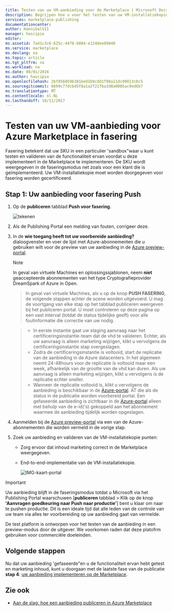 ```yaml
---
title: Testen van uw VM-aanbieding voor de Marketplace | Microsoft Docs
description: Begrijpen hoe u voor het testen van uw VM-installatiekopie voor Azure Marketplace.
services: marketplace-publishing
documentationcenter: 
author: HannibalSII
manager: hascipio
editor: 
ms.assetid: 7a41c3c6-625c-4478-b804-e124dee89040
ms.service: marketplace
ms.devlang: na
ms.topic: article
ms.tgt_pltfrm: na
ms.workload: na
ms.date: 08/01/2016
ms.author: hascipio
ms.openlocfilehash: 26f856059b381be91b9cdd1f98a11dc90813c0c5
ms.sourcegitcommit: 6699c77dcbd5f8a1a2f21fba3d0a0005ac9ed6b7
ms.translationtype: MT
ms.contentlocale: nl-NL
ms.lasthandoff: 10/11/2017
---
```

# <a name="test-your-vm-offer-for-the-azure-marketplace-in-staging"></a>Testen van uw VM-aanbieding voor Azure Marketplace in fasering
Fasering betekent dat uw SKU in een particulier 'sandbox"waar u kunt testen en valideren van de functionaliteit ervan voordat u deze implementeert in de Marketplace te implementeren. De SKU wordt weergegeven in de faseringsmodus net zoals voor een klant die is geïmplementeerd. Uw VM-installatiekopie moet worden doorgegeven voor fasering worden gecertificeerd.

## <a name="step-1-push-your-offer-to-staging"></a>Stap 1: Uw aanbieding voor fasering Push
1. Op de **publiceren** tabblad **Push voor fasering**.
   
    ![tekenen](media/marketplace-publishing-vm-image-test-in-staging/vm-image-push-to-staging.png)
2. Als de Publishing Portal een melding van fouten, corrigeer deze.
3. In de **wie toegang heeft tot uw voorbereide aanbieding?** dialoogvenster en voer de lijst met Azure-abonnementen die u gebruiken wilt voor de preview van uw aanbieding in de [Azure preview-portal](https://portal.azure.com).
   
   > [!NOTE]
   > In geval van virtuele Machines en oplossingssjablonen, neem **niet** geaccepteerde abonnementen van het type Cryptografieprovider DreamSpark of Azure in Open.
   > 
   > 

    > In geval van virtuele Machines, als u op de knop **PUSH FASERING**, de volgende stappen achter de scene worden uitgevoerd. U mag de voortgang van elke stap op het tabblad publiceren weergeven bij het publiceren portal. U moet controleren op deze pagina op een vast interval (totdat de status tijdelijke geeft) voor alle foutinformatie die correctie van uw nodig.

    > - In eerste instantie gaat uw staging aanvraag naar het certificeringsinstantie-team dat de vhd te valideren. Echter, als uw aanvraag is alleen marketing wijzigen, klikt u vervolgens de certificeringsinstantie stap overgeslagen.
    > - Zodra de certificeringsinstantie is voltooid, start de replicatie van de aanbieding in de Azure datacenters. In het algemeen neemt 24-48hours voor de replicatie is voltooid maar een week, afhankelijk van de grootte van de vhd kan duren. Als uw aanvraag is alleen marketing wijzigen, klikt u vervolgens is de replicatie echter sneller.
    > - Wanneer de replicatie voltooid is, klikt u vervolgens de aanbieding is beschikbaar in de [Azure-portal](http:/portal.azure.com). AT die als de status in de publicatie worden voorbereid portal. Een gefaseerde aanbieding is zichtbaar in de [Azure-portal](http:/portal.azure.com) alleen met behulp van de e-id('s) gekoppeld aan het abonnement waarmee de aanbieding tijdelijk worden opgeslagen.

1. Aanmelden bij de [Azure preview-portal](https://portal.azure.com) via een van de Azure-abonnementen die worden vermeld in de vorige stap.
2. Zoek uw aanbieding en valideren van de VM-installatiekopie punten:
   
   * Zorg ervoor dat inhoud marketing correct in de Marketplace weergegeven.
   * End-to-end-implementatie van de VM-installatiekopie.
     
      ![IMG-kaart-portal](media/marketplace-publishing-push-to-staging/pubportal-mapping-azure-portal.jpg)

> [!IMPORTANT]
> Uw aanbieding blijft in de faseringsmodus totdat u Microsoft via het Publishing Portal waarschuwen [**publiceren** tabblad > Klik op de knop **'Aanvragen goedkeuring naar Push naar productie'**] bent u klaar om naar te pushen productie. Dit is een ideale tijd dat alle leden van de controle van uw team via alles ter voorbereiding op uw aanbieding gaat van vermelde.
> 
> De test platform is ontworpen voor het testen van de aanbieding in een preview-modus door de uitgever. We voorkomen raden dat deze platofrm gebruiken voor commerciële doeleinden.
> 
> 

## <a name="next-steps"></a>Volgende stappen
Nu dat uw aanbieding 'gefaseerde"en u de functionaliteit ervan hebt getest en marketing inhoud, kunt u doorgaan met de laatste fase van de publicatie **stap 4**: [uw aanbieding implementeren op de Marketplace](marketplace-publishing-push-to-production.md).

## <a name="see-also"></a>Zie ook
* [Aan de slag: hoe een aanbieding publiceren in Azure Marketplace](marketplace-publishing-getting-started.md)

